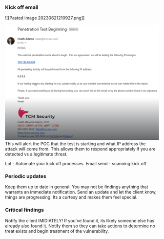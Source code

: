 ### Kick off email

![[Pasted image 20230621210927.png]]

![alt text](https://github.com/CyberSec-Monkey/Zero2H4x0r/blob/main/05.%20External%20Pentest%20Playbook/00.%20External%20Pentest%20Images/Pasted%20image%2020230621210927.png)
This will alert the POC that the test is starting and what IP address the attack will come from.
This allows them to respond appropriately if you are detected vs a legitimate threat.

Lol - Automate your kick off processes.
Email send - scanning kick off


### Periodic updates

Keep them up to date in general. You may not be findings anything that warrants an immediate notification. Send an update and let the client know, things are progressing. Its a curtesy and makes them feel special.


### Critical findings

Notify the client IMIDIATELY! If you've found it, its likely someone else has already also found it. Notify them so they can take actions to determine no treat exists and begin treatment of the vulnerability.





